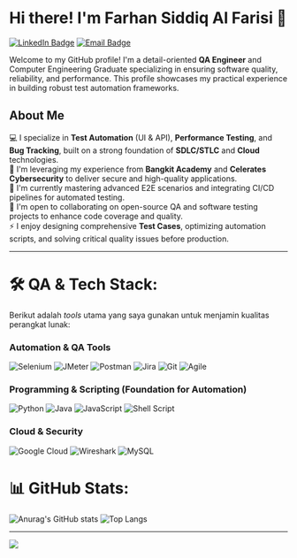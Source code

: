# Hi there! I'm Farhan Siddiq Al Farisi 👋

[![LinkedIn Badge](https://img.shields.io/badge/LinkedIn-Connect-blue?style=for-the-badge&logo=linkedin)](https://www.linkedin.com/in/farhansiddiqalfarisi/)
[![Email Badge](https://img.shields.io/badge/Email-Contact-red?style=for-the-badge&logo=gmail)](mailto:farhansiddiqalfarisi@gmail.com)

Welcome to my GitHub profile! I'm a detail-oriented **QA Engineer** and Computer Engineering Graduate specializing in ensuring software quality, reliability, and performance. This profile showcases my practical experience in building robust test automation frameworks.

## About Me

💻 I specialize in **Test Automation** (UI & API), **Performance Testing**, and **Bug Tracking**, built on a strong foundation of **SDLC/STLC** and **Cloud** technologies. <br>
🚀 I'm leveraging my experience from **Bangkit Academy** and **Celerates Cybersecurity** to deliver secure and high-quality applications. <br>
🌱 I'm currently mastering advanced E2E scenarios and integrating CI/CD pipelines for automated testing. <br>
👯 I'm open to collaborating on open-source QA and software testing projects to enhance code coverage and quality. <br>
⚡ I enjoy designing comprehensive **Test Cases**, optimizing automation scripts, and solving critical quality issues before production. <br>

---

# 🛠️ QA & Tech Stack:

Berikut adalah *tools* utama yang saya gunakan untuk menjamin kualitas perangkat lunak:

### **Automation & QA Tools**
![Selenium](https://img.shields.io/badge/Selenium-43B02A?style=for-the-badge&logo=selenium&logoColor=white)
![JMeter](https://img.shields.io/badge/JMeter-E44D26?style=for-the-badge&logo=apachejmeter&logoColor=white)
![Postman](https://img.shields.io/badge/Postman-FF6C37?style=for-for-the-badge&logo=postman&logoColor=white)
![Jira](https://img.shields.io/badge/Jira-0052CC?style=for-the-badge&logo=jira&logoColor=white)
![Git](https://img.shields.io/badge/Git-F05032?style=for-the-badge&logo=git&logoColor=white)
![Agile](https://img.shields.io/badge/Methodology-Agile%2FScrum-007ACC?style=for-the-badge&logo=jira)

### **Programming & Scripting (Foundation for Automation)**
![Python](https://img.shields.io/badge/python-3670A0?style=for-the-badge&logo=python&logoColor=ffdd54)
![Java](https://img.shields.io/badge/java-%23ED8B00.svg?style=for-the-badge&logo=openjdk&logoColor=white)
![JavaScript](https://img.shields.io/badge/javascript-%23323330.svg?style=for-the-badge&logo=javascript&logoColor=%23F7DF1E)
![Shell Script](https://img.shields.io/badge/shell_script-%23121011.svg?style=for-the-badge&logo=gnu-bash&logoColor=white)

### **Cloud & Security**
![Google Cloud](https://img.shields.io/badge/Google_Cloud-4285F4?style=for-the-badge&logo=google-cloud&logoColor=white)
![Wireshark](https://img.shields.io/badge/Wireshark-1679A7?style=for-the-badge&logo=wireshark&logoColor=white)
![MySQL](https://img.shields.io/badge/mysql-4479A1.svg?style=for-the-badge&logo=mysql&logoColor=white)

# 📊 GitHub Stats:
![Anurag's GitHub stats](https://github-readme-stats.vercel.app/api?username=[YourUsername]&show_icons=true&theme=tokyonight)
![Top Langs](https://github-readme-stats.vercel.app/api/top-langs/?username=[YourUsername]&layout=compact&theme=tokyonight)


---
[![](https://visitcount.itsvg.in/api?id=[YourUsername]&icon=0&color=0)](https://visitcount.itsvg.in)

